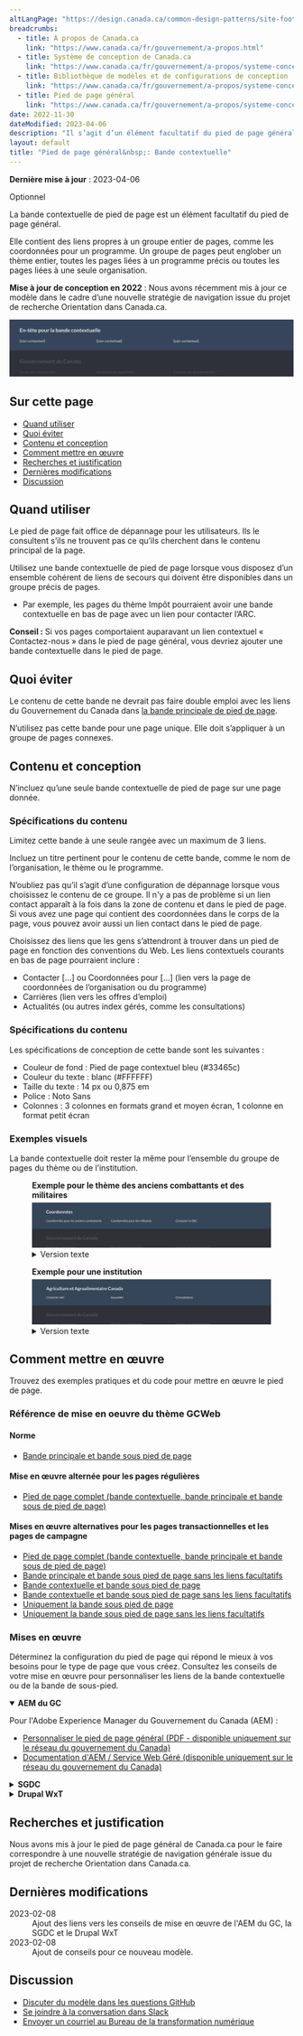 ```yaml
---
altLangPage: "https://design.canada.ca/common-design-patterns/site-footer-contextual.html"
breadcrumbs:
  - title: À propos de Canada.ca
    link: "https://www.canada.ca/fr/gouvernement/a-propos.html"
  - title: Système de conception de Canada.ca
    link: "https://www.canada.ca/fr/gouvernement/a-propos/systeme-conception.html"
  - title: Bibliothèque de modèles et de configurations de conception
    link: "https://www.canada.ca/fr/gouvernement/a-propos/systeme-conception/bibliotheque-modeles.html"
  - title: Pied de page général
    link: "https://www.canada.ca/fr/gouvernement/a-propos/systeme-conception/pied-page.html"	
date: 2022-11-30
dateModified: 2023-04-06
description: "Il s’agit d’un élément facultatif du pied de page général (à l’échelle du site)."
layout: default
title: "Pied de page général&nbsp;: Bande contextuelle"
---
```

<p><strong>Dernière mise à jour</strong>&nbsp;:&nbsp;2023-04-06</p>
<p><span class="label label-info">Optionnel</span></p>
<p>La bande contextuelle de pied de page est un élément facultatif du pied de page général.</p>
<p>Elle contient des liens propres à un groupe entier de pages, comme les coordonnées pour un programme. Un groupe de pages
  peut englober un thème entier, toutes les pages liées à un programme précis ou toutes les pages liées à une seule
  organisation.</p>
<p><strong>Mise à jour de conception en 2022</strong>&nbsp;: Nous avons récemment mis à jour ce modèle dans le cadre d’une nouvelle stratégie de navigation issue du projet de recherche Orientation dans Canada.ca.</p>
<div class="pattern-demo mrgn-tp-lg"><img src="../images/footer-contextual-fr.jpg" class="img-responsive"
			alt=""></div>
<section>
  <h2>Sur cette page</h2>
  <ul>
    <li><a href="#utiliser">Quand utiliser</a></li>
    <li><a href="#eviter">Quoi éviter</a></li>
    <li><a href="#conception">Contenu et conception</a></li>
    <li><a href="#comment">Comment mettre en œuvre</a></li>
    <li><a href="#recherches">Recherches et justification</a></li>
    <li><a href="#modifications">Dernières modifications</a></li>
    <li><a href="#discussion">Discussion</a></li>
  </ul>
</section>
<section>
  <h2 id="utiliser">Quand utiliser</h2>
  <p>Le pied de page fait office de dépannage pour les utilisateurs. Ils le consultent s’ils ne trouvent pas ce qu’ils
    cherchent dans le contenu principal de la page.</p>
  <p>Utilisez une bande contextuelle de pied de page lorsque vous disposez d’un ensemble cohérent de liens de secours qui
    doivent être disponibles dans un groupe précis de pages.</p>
  <ul>
    <li>Par exemple, les pages du thème Impôt pourraient avoir une bande contextuelle en bas de page avec un lien pour contacter
      l’ARC.</li>
  </ul>
  <p><strong>Conseil&nbsp;:</strong> Si vos pages comportaient auparavant un lien contextuel « Contactez-nous » dans le pied de page général, vous devriez
    ajouter une bande contextuelle dans le pied de page.</p>
</section>
<section>
  <h2 id="eviter">Quoi éviter</h2>
  <p>Le contenu de cette bande ne devrait pas faire double emploi avec les liens du Gouvernement du Canada dans <a href="./pied-page-principale.html">la bande
    principale de pied de page</a>.</p>
  <p>N’utilisez pas cette bande pour une page unique. Elle doit s’appliquer à un groupe de pages connexes.</p>
</section>
<section>
  <h2 id="conception">Contenu et conception</h2>
  <p>N’incluez qu’une seule bande contextuelle de pied de page sur une page donnée.</p>
  <h3>Spécifications du contenu</h3>
  <p>Limitez cette bande à une seule rangée avec un maximum de 3 liens.</p>
  <p>Incluez un titre pertinent pour le contenu de cette bande, comme le nom de l’organisation, le thème ou le programme.</p>
  <p>N’oubliez pas qu’il s’agit d’une configuration de dépannage lorsque vous choisissez le contenu de ce groupe. Il n'y a pas de problème si un lien contact apparaît à la fois dans la zone de contenu et dans le pied de page. Si vous avez une page qui contient des coordonnées dans le corps de la page, vous pouvez avoir aussi un lien contact dans le pied de page.</p>
  <p>Choisissez des liens que les gens s’attendront à trouver dans un pied de page en fonction des conventions du Web. Les
    liens contextuels courants en bas de page pourraient inclure&nbsp;:</p>
  <ul>
    <li>Contacter [...] ou Coordonnées pour [...] (lien vers la page de coordonnées de l’organisation ou du programme)</li>
    <li>Carrières (lien vers les offres d’emploi)</li>
    <li>Actualités (ou autres index gérés, comme les consultations)</li>
  </ul>
  <h3>Spécifications du contenu</h3>
  <p>Les spécifications de conception de cette bande sont les suivantes&nbsp;:</p>
  <ul>
    <li>Couleur de fond&nbsp;: Pied de page contextuel bleu (#33465c)</li>
    <li>Couleur du texte&nbsp;: blanc (#FFFFFF)</li>
    <li>Taille du texte&nbsp;: 14 px ou 0,875 em</li>
    <li>Police&nbsp;: Noto Sans</li>
    <li>Colonnes&nbsp;: 3 colonnes en formats grand et moyen écran, 1 colonne en format petit écran</li>
  </ul>
  <h3>Exemples visuels</h3>
  <p>La bande contextuelle doit rester la même pour l’ensemble du groupe de pages du thème ou de l’institution.</p>
  <div class="pattern-demo">
    <figure class="mrgn-bttm-lg">
      <figcaption><b>Exemple pour le thème des anciens combattants et des militaires</b></figcaption>
      <img src="../images/contextual-footer-theme-fr.jpg" class="img-responsive"
				alt="Theme contextual footer. Text version below:">
      <details>
        <summary class="wb-toggle" data-toggle="{&quot;print&quot;:&quot;on&quot;}">Version texte</summary>
        <p>Bande contextuelle pour le thème Anciens combattants et militaires avec le titre « Coordonnées » et 3 liens contextuels
          : « Coordonnées pour les anciens combattants », « Coordonnées pour les militaires » et « Contacter la GRC »</p>
      </details>
    </figure>
  </div>
  <div class="pattern-demo">
    <figure class="mrgn-bttm-lg">
      <figcaption><b>Exemple pour une institution</b></figcaption>
      <img src="../images/contextual-footer-institutional-fr.jpg" class="img-responsive"
				alt="Institutional contextual footer. Text version below:">
      <details>
        <summary class="wb-toggle" data-toggle="{&quot;print&quot;:&quot;on&quot;}">Version texte</summary>
        <p>Bande contextuelle pour une institution avec le titre “Agriculture et Agroalimentaire Canada” et 3 liens contextuels :
          “Contacter AAC,” “Nouvelles” et “Consultations”</p>
      </details>
    </figure>
  </div>
</section>
<section>
  <h2 id="comment">Comment mettre en œuvre</h2>
  <p>Trouvez des exemples pratiques et du code pour mettre en œuvre le pied de page.</p>
  <h3>Référence de mise en oeuvre du thème GCWeb</h3>
  <h4>Norme</h4>
  <ul>
    <li><a href="https://wet-boew.github.io/GCWeb/sites/footers/no-footer-contextual-fr.html">Bande principale et bande sous pied de page</a></li>
  </ul>
  <h4>Mise en œuvre alternée pour les pages régulières</h4>
  <ul>
    <li><a href="https://wet-boew.github.io/GCWeb/sites/footers/footers-fr.html">Pied de page complet (bande contextuelle, bande principale et bande sous de pied de page)</a></li>
  </ul>
  <h4>Mises en œuvre alternatives pour les pages transactionnelles et les pages de campagne</h4>
  <ul>
    <li><a href="https://wet-boew.github.io/GCWeb/sites/footers/footers-fr.html">Pied de page complet (bande contextuelle, bande principale et bande sous de pied de page)</a></li>
    <li><a href="https://wet-boew.github.io/GCWeb/sites/footers/only-footer-main-fr.html">Bande principale et bande sous pied de page sans les liens facultatifs</a></li>
    <li><a href="https://wet-boew.github.io/GCWeb/sites/footers/no-footer-main-fr.html">Bande contextuelle et bande sous pied de page</a></li>
    <li><a href="https://wet-boew.github.io/GCWeb/sites/footers/only-footer-contextual-fr.html">Bande contextuelle et bande sous pied de page sans les liens facultatifs</a></li>
    <li><a href="https://wet-boew.github.io/GCWeb/sites/footers/only-footer-corporate-fr.html">Uniquement la bande sous pied de page</a></li>
    <li><a href="https://wet-boew.github.io/GCWeb/sites/footers/no-footers-fr.html">Uniquement la bande sous pied de page sans les liens facultatifs</a></li>
  </ul>
</section>
<section>
  <h3>Mises en œuvre</h3>
  <p>Déterminez la configuration du pied de page qui répond le mieux à vos besoins pour le type de page que vous créez. Consultez les conseils de votre mise en œuvre pour personnaliser les liens de la bande contextuelle ou de la bande de sous-pied.</p>
  <div class="wb-tabs">
    <div class="tabpanels">
      <details id="004" open="open">
        <summary><strong>AEM du GC</strong></summary>
        <p class="mrgn-tp-lg">Pour l'Adobe Experience Manager du Gouvernement du Canada (AEM) :</p>
        <ul>
          <li><a href="https://www.gcpedia.gc.ca/gcwiki/images/8/8c/Documentation-AEM-6.5-Unite-3-1-1-Personnaliser_le_pied_de_page_general.pdf">Personnaliser le pied de page général (PDF - disponible uniquement sur le réseau du gouvernement du Canada)</a></li>
          <li><a href="https://www.gcpedia.gc.ca/wiki/Documentation_d%27AEM_sp%C3%A9cifique_au_GC_6.5">Documentation d'AEM / Service Web Géré (disponible uniquement sur le réseau du gouvernement du Canada)</a></li>
        </ul>
      </details>
      <details id="005">
        <summary><strong>SGDC</strong></summary>
        <p class="mrgn-tp-lg">Pour la Solution de gabarits à déploiement centralisé (SGDC) :</p>
        <ul>
          <li><a href="https://cdts.service.canada.ca/app/cls/WET/gcweb/v4_0_47/cdts/samples/footer-fr.html">Pied de page complet (les bandes contextuelle, principale, et sous pied de page)</a></li>
          <li><a href="https://cenw-wscoe.github.io/sgdc-cdts/docs/index-fr.html">Documentation SGDC documentation</a></li>
        </ul>
      </details>
      <details id="006">
        <summary><strong>Drupal WxT</strong></summary>
        <p class="mrgn-tp-lg">Pour Drupal WxT&nbsp;:</p>
        <ul>
          <li><a href="https://drupalwxt.github.io/en/">Documentation Drupal WxT (en anglais seulement)</a></li>
        </ul>
        <p class="mrgn-tp-lg">Mise à jour du pied de page de 2023&nbsp;:</p>
        <ul>
          <li><a href="https://github.com/drupalwxt/wxt/releases/tag/4.4.1">Les notes de version Drupal WxT (4.4.1) (en anglais seulement)</a></li>
          <li><a href="https://drupalwxt.github.io/en/docs/general/update/">Le processus de mise à jour Drupal WxT (en anglais seulement)</a></li>
        </ul>
      </details>
    </div>
  </div>
</section>
<section>
  <h2 id="recherches">Recherches et justification</h2>
  <p>Nous avons mis à jour le pied de page général de Canada.ca pour le faire correspondre à une nouvelle stratégie de
    navigation générale issue du projet de recherche Orientation dans Canada.ca.</p>
  <!--<ul>
	<li><a href="">New blog post title</a></li>
	<li><a href="">Research summary</a></li>
</ul>--> 
</section>
<section>
  <h2 id="modifications">Dernières modifications</h2>
  <dl class="dl-horizontal">
    <dt>
      <time datetime="2023-02-08" class="link-muted">2023-02-08</time>
    </dt>
    <dd>Ajout des liens vers les conseils de mise en œuvre de l'AEM du GC, la SGDC et le Drupal WxT</dd>
    <dt>
      <time datetime="2022-11-30" class="link-muted">2023-02-08</time>
    </dt>
    <dd>Ajout de conseils pour ce nouveau modèle.</dd>
  </dl>
</section>
<section>
  <h2 id="discussion">Discussion</h2>
  <ul>
    <li><a href="https://github.com/canada-ca/design-system-systeme-conception/issues">Discuter du modèle dans les questions GitHub</a></li>
    <li><a
				href="https://design-gc-conception.slack.com/join/shared_invite/enQtODE1OTc5Mzg5NzQ4LWQ3MjZjMTdjMjk2ZTZmMTJjYWQ3ZmRiNDYwYjRmN2NjYzQyNjFlNDBlY2FkNWE1ODg2YjExY2QwZmVjN2MwMGM">Se joindre à la conversation dans Slack</a></li>
    <li><a href="mailto:dto.btn@tbs-sct.gc.ca">Envoyer un courriel au Bureau de la transformation numérique</a></li>
  </ul>
</section>
